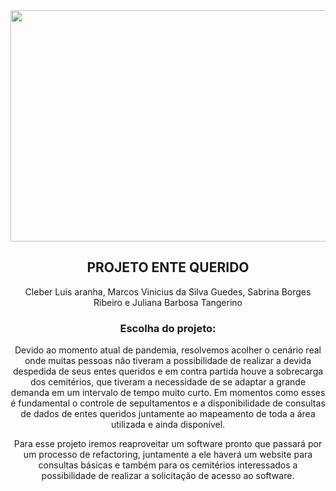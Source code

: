 <div  align="center">
<img  height="370"  width="1185"  src="https://i.imgur.com/QwEJZWe.png">
</div>

<div  align="center">
<h2> PROJETO ENTE QUERIDO</h2>
</div>

<div  align="center">
<p>
Cleber Luis aranha, Marcos Vinicius da Silva Guedes, Sabrina Borges Ribeiro e Juliana Barbosa Tangerino
</p>
</div>

<div  align="center">
<h3> Escolha do projeto: </h3>
<p>
Devido ao momento atual de pandemia, resolvemos acolher o cenário real onde muitas pessoas não tiveram a possibilidade de realizar a devida despedida de seus entes queridos e em contra partida houve a sobrecarga dos cemitérios, que tiveram a necessidade de se adaptar a grande demanda em um intervalo de tempo muito curto. Em momentos como esses é fundamental o controle de sepultamentos e a disponibilidade de consultas de dados de entes queridos juntamente ao mapeamento de toda a área utilizada e ainda disponível.
</p>
<p>
Para esse projeto iremos reaproveitar um software pronto que passará por um processo de refactoring, juntamente a ele haverá um website para consultas básicas e também para os cemitérios interessados a possibilidade de realizar a solicitação de acesso ao software.
</p>
</div>